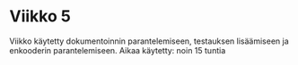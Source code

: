 # Viikko 5
Viikko käytetty dokumentoinnin parantelemiseen, testauksen lisäämiseen ja enkooderin parantelemiseen.
Aikaa käytetty: noin 15 tuntia
